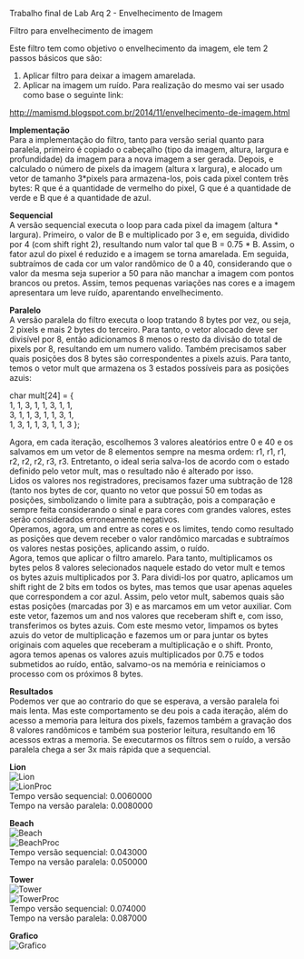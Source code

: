 Trabalho final de Lab Arq 2 - Envelhecimento de Imagem

Filtro para envelhecimento de imagem

Este filtro tem como objetivo o envelhecimento da imagem, ele tem 2 passos básicos que são:

1) Aplicar filtro para deixar a imagem amarelada. <br>
2) Aplicar na imagem um ruído.
Para realização do mesmo vai ser usado como base o seguinte link:

http://mamismd.blogspot.com.br/2014/11/envelhecimento-de-imagem.html

<b>Implementação</b><br>
Para a implementação do filtro, tanto para versão serial quanto para paralela, primeiro é copiado o cabeçalho (tipo da imagem, altura, largura e profundidade) da imagem para a nova imagem a ser gerada. Depois, e calculado o número de pixels da imagem (altura x largura), e alocado um vetor de tamanho 3*pixels para armazena-los, pois cada pixel contem três bytes: R que é a quantidade de vermelho do pixel, G que é a quantidade de verde e B que é a quantidade de azul. 
 
<b>Sequencial</b><br>
A versão sequencial executa o loop para cada pixel da imagem (altura * largura). Primeiro, o valor de B e multiplicado por 3 e, em seguida, dividido por 4 (com shift right 2), resultando num valor tal que B = 0.75 * B. Assim, o fator azul do pixel é reduzido e a imagem se torna amarelada. Em seguida, subtraímos de cada cor um valor randômico de 0 a 40, considerando que o valor da mesma seja superior a 50 para não manchar a imagem com pontos brancos ou pretos. Assim, temos pequenas variações nas cores e a imagem apresentara um leve ruído, aparentando envelhecimento. 
 
<b>Paralelo</b><br>
A versão paralela do filtro executa o loop tratando 8 bytes por vez, ou seja, 2 pixels e mais 2 bytes do terceiro. Para tanto, o vetor alocado deve ser divisível por 8, então adicionamos 8 menos o resto da divisão do total de pixels por 8, resultando em um numero valido. Também precisamos saber quais posições dos 8 bytes são correspondentes a pixels azuis. Para tanto, temos o vetor mult que armazena os 3 estados possíveis para as posições azuis: <br>
>
char mult[24] = {  <br>
                    1, 1, 3, 1, 1, 3, 1, 1, <br>
                    3, 1, 1, 3, 1, 1, 3, 1, <br>
                    1, 3, 1, 1, 3, 1, 1, 3 };
>

<p>Agora, em cada iteração, escolhemos 3 valores aleatórios entre 0 e 40 e os salvamos em um vetor de 8 elementos sempre na mesma ordem: r1, r1, r1, r2, r2, r2, r3, r3. Entretanto, o ideal seria salva-los de acordo com o estado definido pelo vetor mult, mas o resultado não é alterado por isso.<br>
Lidos os valores nos registradores, precisamos fazer uma subtração de 128 (tanto nos bytes de cor, quanto no vetor que possui 50 em todas as posições, simbolizando o limite para a subtração, pois a comparação e sempre feita considerando o sinal e para cores com grandes valores, estes serão considerados erroneamente negativos. <br>
Operamos, agora, um and entre as cores e os limites, tendo como resultado as posições que devem receber o valor randômico marcadas e subtraímos os valores nestas posições, aplicando assim, o ruído. <br>
Agora, temos que aplicar o filtro amarelo. Para tanto, multiplicamos os bytes pelos 8 valores selecionados naquele estado do vetor mult e temos os bytes azuis multiplicados por 3. Para dividi-los por quatro, aplicamos um shift right de 2 bits em todos os bytes, mas temos que usar apenas aqueles que correspondem a cor azul. Assim, pelo vetor mult, sabemos quais são estas posições (marcadas por 3) e as marcamos em um vetor auxiliar. Com este vetor, fazemos um and nos valores que receberam shift e, com isso, transferimos os bytes azuis. Com este mesmo vetor, limpamos os bytes azuis do vetor de multiplicação e fazemos um or para juntar os bytes originais com aqueles que receberam a multiplicação e o shift. Pronto, agora temos apenas os valores azuis multiplicados por 0.75 e todos submetidos ao ruído, então, salvamo-os na memória e reiniciamos o processo com os próximos 8 bytes. <br>
 
<b>Resultados</b><br>
Podemos ver que ao contrario do que se esperava, a versão paralela foi mais lenta. Mas este comportamento se deu pois a cada iteração, além do acesso a memoria para leitura dos pixels, fazemos também a gravação dos 8 valores randômicos e também sua posterior leitura, resultando em 16 acessos extras a memoria. Se executarmos os filtros sem o ruído, a versão paralela chega a ser 3x mais rápida que a sequencial. <br>

<b>Lion</b><br> 
![Lion](http://i.imgur.com/kIOC3Up.png)<br>
![LionProc](http://i.imgur.com/o96cbqi.png)<br>
Tempo versão sequencial: 0.0060000 <br>
Tempo na versão paralela: 0.0080000 <br>
 
<b>Beach</b><br>
![Beach](http://i.imgur.com/NJmmGtq.jpg)<br>
![BeachProc](http://i.imgur.com/XYwgNU5.jpg)<br>
Tempo versão sequencial: 0.043000 <br>
Tempo na versão paralela: 0.050000 <br>
 
<b>Tower</b><br>
![Tower](http://i.imgur.com/ipoFTIx.jpg)<br>
![TowerProc](http://i.imgur.com/5URrY4F.jpg)<br>
Tempo versão sequencial: 0.074000 <br>
Tempo na versão paralela: 0.087000 <br>
 
<b>Grafico</b><br>
![Grafico](http://i.imgur.com/wKUwPzK.png)
